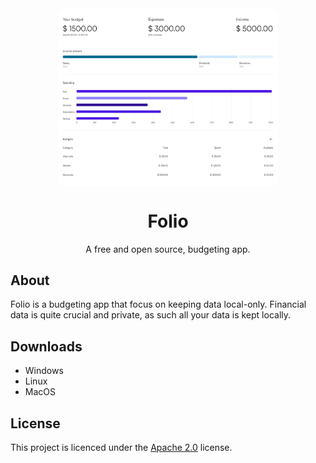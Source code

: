 
<div align="center">
    <img style="width:70%; border-radius: 12px;" align="center" src="assets/Analytics.svg"/>
</div>
<div align="center">
    <h1>Folio</h1>
    <p>
        A free and open source, budgeting app.
    </p>
</div>

## About
Folio is a budgeting app that focus on keeping data local-only. Financial data is quite crucial and private, as such all your data is kept locally.

## Downloads

- Windows
- Linux
- MacOS

## License
This project is licenced under the [Apache 2.0](https://www.apache.org/licenses/LICENSE-2.0) license.
